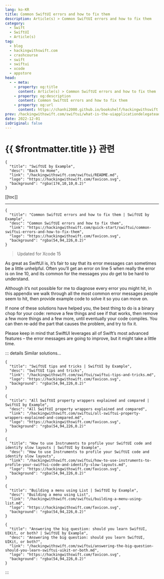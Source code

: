 ```yaml
---
lang: ko-KR
title: Common SwiftUI errors and how to fix them
description: Article(s) > Common SwiftUI errors and how to fix them
category:
  - Swift
  - SwiftUI
  - Article(s)
tag: 
  - blog
  - hackingwithswift.com
  - crashcourse
  - swift
  - swiftui
  - xcode
  - appstore
head:
  - - meta:
    - property: og:title
      content: Article(s) > Common SwiftUI errors and how to fix them
    - property: og:description
      content: Common SwiftUI errors and how to fix them
    - property: og:url
      content: https://chanhi2000.github.io/bookshelf/hackingwithswift.com/swiftui/common-swiftui-errors-and-how-to-fix-them.html
prev: /hackingwithswift.com/swiftui/what-is-the-uiapplicationdelegateadaptor-property-wrapper.md
date: 2022-12-01
isOriginal: false
---
```


# {{ $frontmatter.title }} 관련

```component VPCard
{
  "title": "SwiftUI by Example",
  "desc": "Back to Home",
  "link": "/hackingwithswift.com/swiftui/README.md",
  "logo": "https://hackingwithswift.com/favicon.svg",
  "background": "rgba(174,10,10,0.2)"
}
```

[[toc]]

---

```component VPCard
{
  "title": "Common SwiftUI errors and how to fix them | SwiftUI by Example",
  "desc": "Common SwiftUI errors and how to fix them",
  "link": "https://hackingwithswift.com/quick-start/swiftui/common-swiftui-errors-and-how-to-fix-them",
  "logo": "https://hackingwithswift.com/favicon.svg",
  "background": "rgba(54,94,226,0.2)"
}
```

> Updated for Xcode 15

As great as SwiftUI is, it’s fair to say that its error messages can sometimes be a little unhelpful. Often you’ll get an error on line 5 when really the error is on line 10, and its common for the messages you *do* get to be hard to understand.

Although it’s not possible for me to diagnose every error you might hit, in this appendix we walk through all the most common error messages people seem to hit, then provide example code to solve it so you can move on.

If none of these solutions have helped you, the best thing to do is a binary chop for your code: remove a few things and see if that works, then remove a few more things and a few more, until eventually your code compiles. You can then re-add the part that causes the problem, and try to fix it.

Please keep in mind that SwiftUI leverages all of Swift’s most advanced features – the error messages are going to improve, but it might take a little time.

::: details Similar solutions…

```component VPCard
{
  "title": "SwiftUI tips and tricks | SwiftUI by Example",
  "desc": "SwiftUI tips and tricks",
  "link": "/hackingwithswift.com/swiftui/swiftui-tips-and-tricks.md",
  "logo": "https://hackingwithswift.com/favicon.svg",
  "background": "rgba(54,94,226,0.2)"
}
```

```component VPCard
{
  "title": "All SwiftUI property wrappers explained and compared | SwiftUI by Example",
  "desc": "All SwiftUI property wrappers explained and compared",
  "link": "/hackingwithswift.com/swiftui/all-swiftui-property-wrappers-explained-and-compared.md",
  "logo": "https://hackingwithswift.com/favicon.svg",
  "background": "rgba(54,94,226,0.2)"
}
```

```component VPCard
{
  "title": "How to use Instruments to profile your SwiftUI code and identify slow layouts | SwiftUI by Example",
  "desc": "How to use Instruments to profile your SwiftUI code and identify slow layouts",
  "link": "/hackingwithswift.com/swiftui/how-to-use-instruments-to-profile-your-swiftui-code-and-identify-slow-layouts.md",
  "logo": "https://hackingwithswift.com/favicon.svg",
  "background": "rgba(54,94,226,0.2)"
}
```

```component VPCard
{
  "title": "Building a menu using List | SwiftUI by Example",
  "desc": "Building a menu using List",
  "link": "/hackingwithswift.com/swiftui/building-a-menu-using-list.md",
  "logo": "https://hackingwithswift.com/favicon.svg",
  "background": "rgba(54,94,226,0.2)"
}
```

```component VPCard
{
  "title": "Answering the big question: should you learn SwiftUI, UIKit, or both? | SwiftUI by Example",
  "desc": "Answering the big question: should you learn SwiftUI, UIKit, or both?",
  "link": "/hackingwithswift.com/swiftui/answering-the-big-question-should-you-learn-swiftui-uikit-or-both.md",
  "logo": "https://hackingwithswift.com/favicon.svg",
  "background": "rgba(54,94,226,0.2)"
}
```

:::

